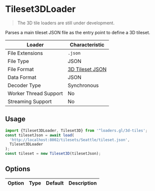 # Tileset3DLoader

> The 3D tile loaders are still under development.

Parses a main tileset JSON file as the entry point to define a 3D tileset.

| Loader                | Characteristic                                                                                              |
| --------------------- | ----------------------------------------------------------------------------------------------------------- |
| File Extensions       | `.json`                                                                                                     |
| File Type             | JSON                                                                                                        |
| File Format           | [3D Tileset JSON](https://github.com/AnalyticalGraphicsInc/3d-tiles/tree/master/specification#tileset-json) |
| Data Format           | JSON                                                                                                        |
| Decoder Type          | Synchronous                                                                                                 |
| Worker Thread Support | No                                                                                                          |
| Streaming Support     | No                                                                                                          |

## Usage

```js
import {Tileset3DLoader, Tileset3D} from '^loaders.gl/3d-tiles';
const tilesetJson = await load(
  'http://localhost:8002/tilesets/Seattle/tileset.json',
  Tileset3DLoader
);
const tileset = new Tileset3D(tilesetJson);
```

## Options

| Option | Type | Default | Description |
| ------ | ---- | ------- | ----------- |

